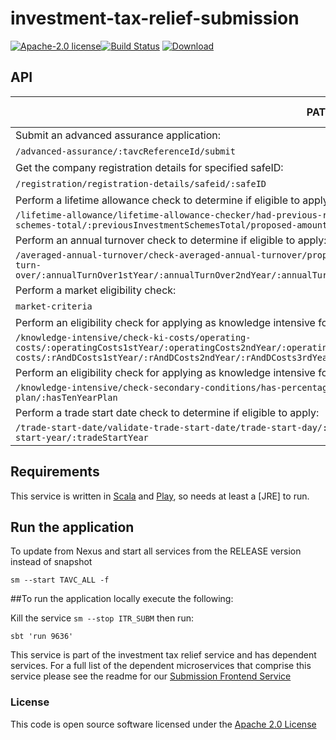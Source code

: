 # investment-tax-relief-submission

[![Apache-2.0 license](http://img.shields.io/badge/license-Apache-brightgreen.svg)](http://www.apache.org/licenses/LICENSE-2.0.html)[![Build Status](https://travis-ci.org/hmrc/investment-tax-relief-submission.svg?branch=master)](https://travis-ci.org/hmrc/investment-tax-relief-submission) [ ![Download](https://api.bintray.com/packages/hmrc/releases/investment-tax-relief-submission/images/download.svg) ](https://bintray.com/hmrc/releases/investment-tax-relief-submission/_latestVersion)


API
----

| PATH | Supported Methods |
|------|-------------------|
|Submit an advanced assurance application:|
|```/advanced-assurance/:tavcReferenceId/submit``` | POST |
|Get the company registration details for specified safeID:|
|```/registration/registration-details/safeid/:safeID``` | GET |
|Perform a lifetime allowance check to determine if eligible to apply:|
|```/lifetime-allowance/lifetime-allowance-checker/had-previous-rfi/:hadPrevRFI/is-knowledge-intensive/:isKi/previous-schemes-total/:previousInvestmentSchemesTotal/proposed-amount/:proposedAmount``` | GET |
|Perform an annual turnover check to determine if eligible to apply:|
|```/averaged-annual-turnover/check-averaged-annual-turnover/proposed-investment-amount/:proposedInvestmentAmount/annual-turn-over/:annualTurnOver1stYear/:annualTurnOver2ndYear/:annualTurnOver3rdYear/:annualTurnOver4thYear/:annualTurnOver5thYear``` | GET |
|Perform a market eligibility check:|
|```market-criteria``` | GET |
|Perform an eligibility check for applying as knowledge intensive for the operating costs specified:|
|```/knowledge-intensive/check-ki-costs/operating-costs/:operatingCosts1stYear/:operatingCosts2ndYear/:operatingCosts3rdYear/rd-costs/:rAndDCosts1stYear/:rAndDCosts2ndYear/:rAndDCosts3rdYear``` | GET |
|Perform an eligibility check for applying as knowledge intensive for the secondary conditions specified:|
|```/knowledge-intensive/check-secondary-conditions/has-percentage-with-masters/:hasPercentageWithMasters/has-ten-year-plan/:hasTenYearPlan``` | GET |
|Perform a trade start date check to determine if eligible to apply:|
|```/trade-start-date/validate-trade-start-date/trade-start-day/:tradeStartDay/trade-start-month/:tradeStartMonth/trade-start-year/:tradeStartYear``` | GET |



Requirements
------------

This service is written in [Scala](http://www.scala-lang.org/) and [Play](http://playframework.com/), so needs at least a [JRE] to run.


## Run the application


To update from Nexus and start all services from the RELEASE version instead of snapshot

```
sm --start TAVC_ALL -f
```

 
##To run the application locally execute the following:

Kill the service  ```sm --stop ITR_SUBM``` then run:
```
sbt 'run 9636' 
```


This service is part of the investment tax relief service and has dependent services.
For a full list of the dependent microservices that comprise this service please see the readme for our [Submission Frontend Service](https://github.com/hmrc/investment-tax-relief-submission-frontend/)


### License

This code is open source software licensed under the [Apache 2.0 License]("http://www.apache.org/licenses/LICENSE-2.0.html")